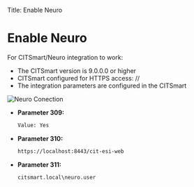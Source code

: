 Title: Enable Neuro

# Enable Neuro

For CITSmart/Neuro integration to work:

- The CITSmart version is 9.0.0.0 or higher
- CITSmart configured for HTTPS access: //
- The integration parameters are configured in the CITSmart 

![Neuro Conection][1]

- **Parameter 309:**

    ```sh
    Value: Yes
    ```

- **Parameter 310:**

    ```sh
    https://localhost:8443/cit-esi-web
    ```

- **Parameter 311:**

    ```sh
    citsmart.local\neuro.user
    ```

[1]:images/neuro-conection.png

